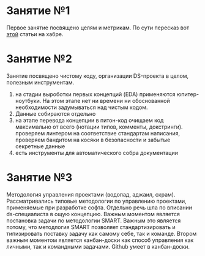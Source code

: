 # Занятие №1
Первое занятие посвящено целям и метрикам.
По сути пересказ вот [этой](https://habr.com/ru/companies/ods/articles/328372/) статьи на хабре.

# Занятие №2
Занятие посвящено чистому коду, организации DS-проекта в целом, полезным инструментам.
1) на стадии выроботки первых концепций (EDA) применяются юпитер-ноутбуки. На этом этапе нет ни времени ни обоснованной необходимости задумываться над чистым кодом.
2) Данные собираются отдельно
3) на этапе перевода концепции в питон-код очищаем код максимально от всего (нотации типов, комменты, докстринги). проверяем линтером на соответствие стандартам написания, проверяем бандитом на косяки в безопасности и забытые секретные данные
4) есть инструменты для автоматического собра документации

# Занятие №3
Методология управления проектами (водопад, аджаил, скрам).
Рассматривались типовые методологии по управлению проектами, применяемые при разработке софта. Отдельно речь шла по вписании ds-специалиста в ощую концепцию. 
Важным моментом является постановка задачи по методологии SMART. Важным это является потому, что методлогия SMART позволяет стандартизировать и типизировать поставку задачу как самому себе, так и команде. Втором важным моментом является канбан-доски как способ управления как личными, так и командными задачами. Github умеет в канбан-доски.
